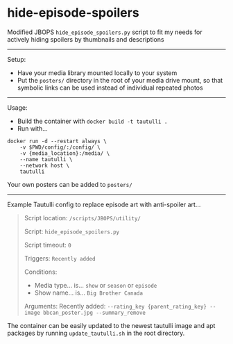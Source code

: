 # hide-episode-spoilers

Modified JBOPS `hide_episode_spoilers.py` script to fit my needs for actively hiding spoilers by thumbnails and descriptions

---

Setup:
- Have your media library mounted locally to your system
- Put the `posters/` directory in the root of your media drive mount, so that symbolic links can be used instead of individual repeated photos

---

Usage:
- Build the container with `docker build -t tautulli .`
- Run with...
```
docker run -d --restart always \
    -v $PWD/config/:/config/ \
    -v {media_location}:/media/ \
    --name tautulli \
    --network host \
    tautulli
```

Your own posters can be added to `posters/`

---

Example Tautulli config to replace episode art with anti-spoiler art...

> Script location: `/scripts/JBOPS/utility/`
> 
> Script: `hide_episode_spoilers.py`
> 
> Script timeout: `0`
> 
> Triggers: `Recently added`
> 
> Conditions:
> - Media type... is... `show` or `season` or `episode`
> - Show name... is... `Big Brother Canada`
> 
> Arguments: Recently added: `--rating_key {parent_rating_key} --image bbcan_poster.jpg --summary_remove`

The container can be easily updated to the newest tautulli image and apt packages by running `update_tautulli.sh` in the root directory.
